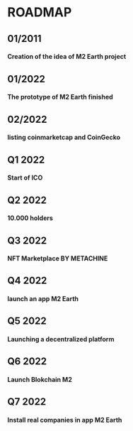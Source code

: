 # ROADMAP

## 01/2011

#### Creation of the idea of M2 Earth project

## 01/2022

#### The prototype of M2 Earth finished

## 02/2022

#### listing coinmarketcap  and CoinGecko

## Q1 2022

#### Start of ICO

## Q2 2022

#### 10.000 holders

## Q3 2022

#### NFT Marketplace BY METACHINE

## Q4 2022

#### launch an app M2 Earth

## Q5 2022

#### Launching a decentralized platform

## Q6 2022

#### Launch Blokchain M2&#x20;

## Q7 2022

#### Install real companies in app M2 Earth
